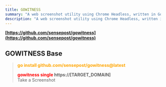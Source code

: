 ```yaml
---
title: GOWITNESS
summary: "A web screenshot utility using Chrome Headless, written in Go."
description: "A web screenshot utility using Chrome Headless, written in Go."
---
```


**[https://github.com/sensepost/gowitness](https://github.com/sensepost/gowitness)**

## GOWITNESS Base


 > 
 > **<font color=orange>go install github.com/sensepost/gowitness@latest</font>**
 > 
 > **<font color=red>gowitness single</font>  https://\[TARGET_DOMAIN\]</br>**
 > Take a Screenshot
